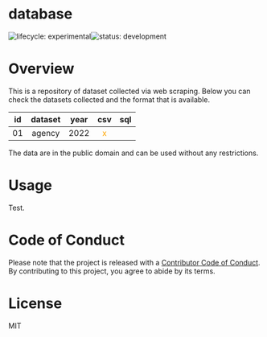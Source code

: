 # database
![lifecycle:
experimental](https://img.shields.io/badge/lifecycle-experimental-lightgrey)![status:
development](https://img.shields.io/badge/status-development-blue)

# Overview

This is a repository of dataset collected via web scraping. Below you can check the datasets collected and the format that is available.

| id | dataset | year |                 csv                 | sql |
|:--:|:-------:|:----:|:-----------------------------------:|:---:|
| 01 | agency  | 2022 | <span style="color:orange">x</span> |     |

The data are in the public domain and can be used without any restrictions.

# Usage

Test.

# Code of Conduct

Please note that the project is released with a [Contributor
Code of
Conduct](https://contributor-covenant.org/version/2/0/CODE_OF_CONDUCT.html). By contributing to this project, you agree to abide by its terms.

# License

MIT

